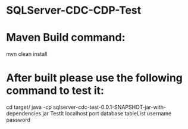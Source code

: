 # SQLServer-CDC-CDP-Test

# Maven Build command: 
mvn clean install

# After built please use the following command to test it: 
cd target/ 
java -cp sqlserver-cdc-test-0.0.1-SNAPSHOT-jar-with-dependencies.jar TestIt  localhost port database tableList username password

 


